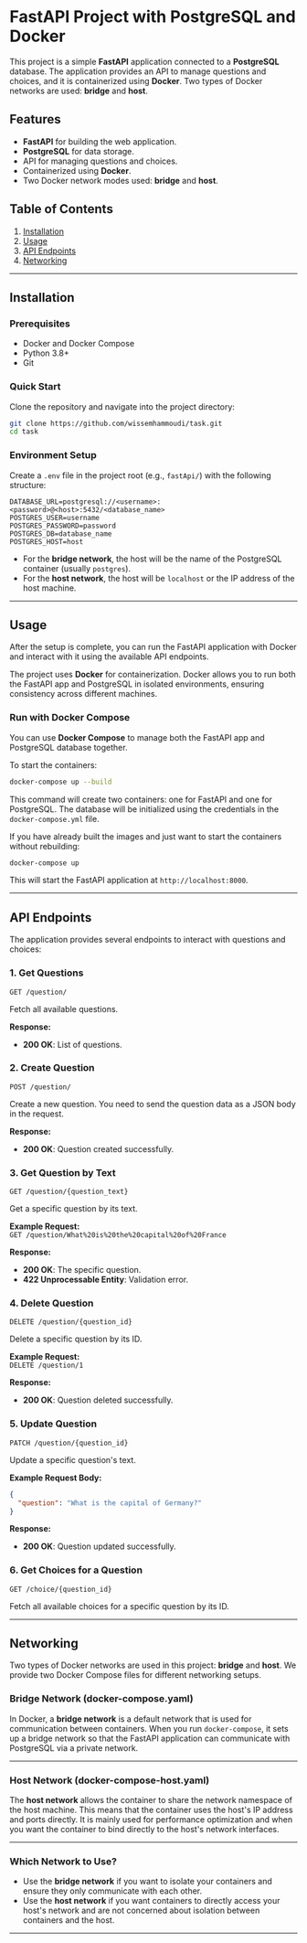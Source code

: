 # FastAPI Project with PostgreSQL and Docker

This project is a simple **FastAPI** application connected to a **PostgreSQL** database. The application provides an API to manage questions and choices, and it is containerized using **Docker**. Two types of Docker networks are used: **bridge** and **host**.

## Features

- **FastAPI** for building the web application.
- **PostgreSQL** for data storage.
- API for managing questions and choices.
- Containerized using **Docker**.
- Two Docker network modes used: **bridge** and **host**.

## Table of Contents

1. [Installation](#installation)
2. [Usage](#usage)
3. [API Endpoints](#api-endpoints)
4. [Networking](#networking)

---

## Installation

### Prerequisites


- Docker and Docker Compose
- Python 3.8+
- Git

### Quick Start

Clone the repository and navigate into the project directory:

```bash
git clone https://github.com/wissemhammoudi/task.git
cd task
```

### Environment Setup

Create a `.env` file in the project root (e.g., `fastApi/`) with the following structure:

```env
DATABASE_URL=postgresql://<username>:<password>@<host>:5432/<database_name>
POSTGRES_USER=username
POSTGRES_PASSWORD=password
POSTGRES_DB=database_name
POSTGRES_HOST=host
```

- For the **bridge network**, the host will be the name of the PostgreSQL container (usually `postgres`).
- For the **host network**, the host will be `localhost` or the IP address of the host machine.

---

## Usage

After the setup is complete, you can run the FastAPI application with Docker and interact with it using the available API endpoints.

The project uses **Docker** for containerization. Docker allows you to run both the FastAPI app and PostgreSQL in isolated environments, ensuring consistency across different machines.

###  Run with Docker Compose

You can use **Docker Compose** to manage both the FastAPI app and PostgreSQL database together.

To start the containers:

```bash
docker-compose up --build
```

This command will create two containers: one for FastAPI and one for PostgreSQL. The database will be initialized using the credentials in the `docker-compose.yml` file.

If you have already built the images and just want to start the containers without rebuilding:

```bash
docker-compose up
```

This will start the FastAPI application at `http://localhost:8000`.

---

## API Endpoints

The application provides several endpoints to interact with questions and choices:

### **1. Get Questions**

`GET /question/`

Fetch all available questions.

**Response:**
- **200 OK**: List of questions.

### **2. Create Question**

`POST /question/`

Create a new question. You need to send the question data as a JSON body in the request.


**Response:**
- **200 OK**: Question created successfully.

### **3. Get Question by Text**

`GET /question/{question_text}`

Get a specific question by its text.

**Example Request:**  
`GET /question/What%20is%20the%20capital%20of%20France`

**Response:**
- **200 OK**: The specific question.
- **422 Unprocessable Entity**: Validation error.

### **4. Delete Question**

`DELETE /question/{question_id}`

Delete a specific question by its ID.

**Example Request:**  
`DELETE /question/1`

**Response:**
- **200 OK**: Question deleted successfully.

### **5. Update Question**

`PATCH /question/{question_id}`

Update a specific question's text.

**Example Request Body:**
```json
{
  "question": "What is the capital of Germany?"
}
```

**Response:**
- **200 OK**: Question updated successfully.

### **6. Get Choices for a Question**

`GET /choice/{question_id}`

Fetch all available choices for a specific question by its ID.

---


## Networking

Two types of Docker networks are used in this project: **bridge** and **host**. We provide two Docker Compose files for different networking setups.

### **Bridge Network (docker-compose.yaml)**

In Docker, a **bridge network** is a default network that is used for communication between containers. When you run `docker-compose`, it sets up a bridge network so that the FastAPI application can communicate with PostgreSQL via a private network.


---

### **Host Network (docker-compose-host.yaml)**

The **host network** allows the container to share the network namespace of the host machine. This means that the container uses the host's IP address and ports directly. It is mainly used for performance optimization and when you want the container to bind directly to the host's network interfaces.

---

### **Which Network to Use?**

- Use the **bridge network** if you want to isolate your containers and ensure they only communicate with each other.
- Use the **host network** if you want containers to directly access your host's network and are not concerned about isolation between containers and the host.

---

